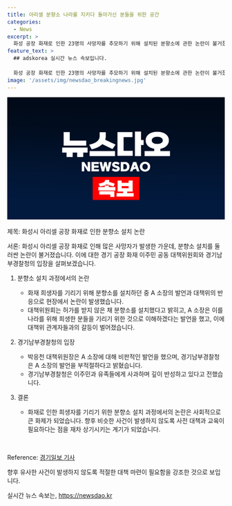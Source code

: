 ```yaml
---
title: 아리셀 분향소 나라를 지키다 돌아가신 분들을 위한 공간
categories:
  - News
excerpt: >
  화성 공장 화재로 인한 23명의 사망자를 추모하기 위해 설치된 분향소에 관한 논란이 불거졌습니다. 이주민 대책위원회는 허가를 받지 않은 채 분향소 설치를 시도했고, 이로 인해 파출소장과의 갈등이 발생했습니다. 이에 대한 경기남부경찰청의 입장은 파출소장의 발언을 부적절하다고 밝히면서 이주민들과 유가족에게 사과하고 있다고 전했습니다.
feature_text: >
  ## adskorea 실시간 뉴스 속보입니다.

  화성 공장 화재로 인한 23명의 사망자를 추모하기 위해 설치된 분향소에 관한 논란이 불거졌습니다. 이주민 대책위원회는 허가를 받지 않은 채 분향소 설치를 시도했고, 이로 인해 파출소장과의 갈등이 발생했습니다. 이에 대한 경기남부경찰청의 입장은 파출소장의 발언을 부적절하다고 밝히면서 이주민들과 유가족에게 사과하고 있다고 전했습니다.
image: '/assets/img/newsdao_breakingnews.jpg'
---
```


<p><img src="/assets/img/newsdao_breakingnews.jpg" alt="adskorea 속보" /></p>

<p>제목: 화성시 아리셀 공장 화재로 인한 분향소 설치 논란</p>

<p>서론:
화성시 아리셀 공장 화재로 인해 많은 사망자가 발생한 가운데, 분향소 설치를 둘러싼 논란이 불거졌습니다. 이에 대한 경기 공장 화재 이주민 공동 대책위원회와 경기남부경찰청의 입장을 살펴보겠습니다.</p>

<ol>
<li><p>분향소 설치 과정에서의 논란</p>

<ul>
<li>화재 희생자를 기리기 위해 분향소를 설치하던 중 A 소장의 발언과 대책위의 반응으로 현장에서 논란이 발생했습니다.</li>
<li>대책위원회는 허가를 받지 않은 채 분향소를 설치했다고 밝히고, A 소장은 이를 나라를 위해 희생한 분들을 기리기 위한 것으로 이해하겠다는 발언을 했고, 이에 대책위 관계자들과의 갈등이 벌어졌습니다.</li>
</ul></li>
<li><p>경기남부경찰청의 입장</p>

<ul>
<li>박응천 대책위원장은 A 소장에 대해 비판적인 발언을 했으며, 경기남부경찰청은 A 소장의 발언을 부적절하다고 밝혔습니다.</li>
<li>경기남부경찰청은 이주민과 유족들에게 사과하며 깊이 반성하고 있다고 전했습니다.</li>
</ul></li>
<li><p>결론</p>

<ul>
<li>화재로 인한 희생자를 기리기 위한 분향소 설치 과정에서의 논란은 사회적으로 큰 화제가 되었습니다. 향후 비슷한 사건이 발생하지 않도록 사전 대책과 교육이 필요하다는 점을 재차 상기시키는 계기가 되었습니다. </li>
</ul></li>
</ol>

<p data-ke-size="size16">&nbsp;</p>

<p>Reference: <a href="https://www.kyeonggi.com/news/articleView.html?idxno=2340335">경기일보 기사</a></p>

<p>향후 유사한 사건이 발생하지 않도록 적절한 대책 마련이 필요함을 강조한 것으로 보입니다.</p>
실시간 뉴스 속보는, <a href="https://newsdao.kr" rel="dofollow">https://newsdao.kr</a>


